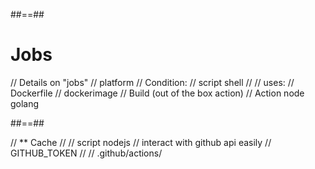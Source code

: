 ##==##
<!-- .slide: class="transition-white sfeir-bg-red" -->


# Jobs

// Details on "jobs"
// platform
// Condition:
// script shell
//
// uses:
// Dockerfile
// dockerimage
// Build (out of the box action)
// Action node golang

##==##

// ** Cache
//
// script nodejs
// interact with github api easily
// GITHUB_TOKEN
//
// .github/actions/